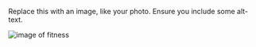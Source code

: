 Replace this with an image, like your photo. Ensure you include some alt-text.

![image of fitness](https://images.app.goo.gl/VuT7QN8kqvESmfKG8)
